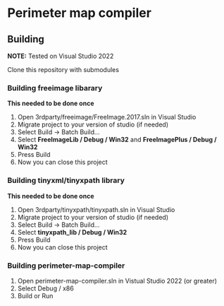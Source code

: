 # Perimeter map compiler

## Building

**NOTE:** Tested on Visual Studio 2022

Clone this repository with submodules

### Building freeimage libarary

**This needed to be done once**

1. Open 3rdparty/freeimage/FreeImage.2017.sln in Visual Studio
2. Migrate project to your version of studio (if needed)
3. Select Build -> Batch Build...
4. Select **FreeImageLib / Debug / Win32** and **FreeImagePlus / Debug / Win32**
5. Press Build
6. Now you can close this project

### Building tinyxml/tinyxpath library

**This needed to be done once**

1. Open 3rdparty/tinyxpath/tinyxpath.sln in Visual Studio
2. Migrate project to your version of studio (if needed)
3. Select Build -> Batch Build...
4. Select **tinyxpath_lib / Debug / Win32**
5. Press Build
6. Now you can close this project

### Building perimeter-map-compiler

1. Open perimeter-map-compiler.sln in Vistual Studio 2022 (or greater)
2. Select Debug / x86
3. Build or Run



